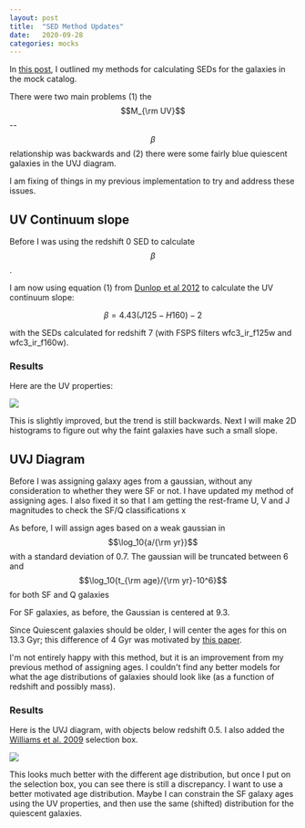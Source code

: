 ```yaml
---
layout: post
title:  "SED Method Updates"
date:   2020-09-28
categories: mocks
---
```


In <a href="https://ndrakos.github.io/blog/mocks/SED_Methods/">this post</a>, I outlined my methods for calculating SEDs for the galaxies in the mock catalog.

There were two main problems (1) the $$M_{\rm UV}$$--$$\beta$$ relationship was backwards and (2) there were some fairly blue quiescent galaxies in the UVJ diagram.

I am fixing of things in my previous implementation to try and address these issues.


## UV Continuum slope

Before I was using the redshift 0 SED to calculate $$\beta$$.

I am now using equation (1) from
<a href="https://ui.adsabs.harvard.edu/abs/2012MNRAS.420..901D/abstract">Dunlop et al 2012</a> to calculate the UV continuum slope:

$$\beta = 4.43(J125-H160)-2$$

with the SEDs calculated for redshift 7 (with FSPS filters wfc3_ir_f125w and wfc3_ir_f160w).

### Results

Here are the UV properties:

<img src="{{ site.baseurl }}/assets/plots/20200929_MUV.png">


This is slightly improved, but the trend is still backwards. Next I will make 2D histograms to figure out why the faint galaxies have such a small slope.




## UVJ Diagram

Before I was assigning galaxy ages from a gaussian, without any consideration to whether they were SF or not. I have updated my method of assigning ages. I also fixed it so that I am getting the rest-frame U, V and J magnitudes to check the SF/Q classifications x

As before, I will assign ages based on a weak gaussian in $$\log_10{a/{\rm yr}}$$ with a standard deviation of 0.7. The gaussian will be truncated between 6 and $$\log_10{t_{\rm age}/{\rm yr}-10^6}$$ for both SF and Q galaxies

For SF galaxies, as before, the Gaussian is centered at 9.3.

Since Quiescent galaxies should be older, I will center the ages for this on 13.3 Gyr; this difference of 4 Gyr was motivated by <a href="https://ui.adsabs.harvard.edu/abs/2015Natur.521..192P/abstract">this paper</a>.

I'm not entirely happy with this method, but it is an improvement from my previous method of assigning ages. I couldn't find any better models for what the age distributions of galaxies should look like (as a function of redshift and possibly mass).

### Results


Here is the UVJ diagram, with objects below redshift 0.5. I also added the  <a href="https://ui.adsabs.harvard.edu/abs/2009ApJ...691.1879W/abstract">Williams et al. 2009</a> selection box.


<img src="{{ site.baseurl }}/assets/plots/20200929_UVJ.png">


This looks much better with the different age distribution, but once I put on the selection box, you can see there is still a discrepancy. I want to use a better motivated age distribution. Maybe I can constrain the SF galaxy ages using the UV properties, and then use the same (shifted) distribution for the quiescent galaxies.
